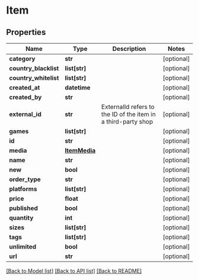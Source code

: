 # Item

## Properties
Name | Type | Description | Notes
------------ | ------------- | ------------- | -------------
**category** | **str** |  | [optional] 
**country_blacklist** | **list[str]** |  | [optional] 
**country_whitelist** | **list[str]** |  | [optional] 
**created_at** | **datetime** |  | [optional] 
**created_by** | **str** |  | [optional] 
**external_id** | **str** | ExternalId refers to the ID of the item in a third-party shop | [optional] 
**games** | **list[str]** |  | [optional] 
**id** | **str** |  | [optional] 
**media** | [**ItemMedia**](ItemMedia.md) |  | [optional] 
**name** | **str** |  | [optional] 
**new** | **bool** |  | [optional] 
**order_type** | **str** |  | [optional] 
**platforms** | **list[str]** |  | [optional] 
**price** | **float** |  | [optional] 
**published** | **bool** |  | [optional] 
**quantity** | **int** |  | [optional] 
**sizes** | **list[str]** |  | [optional] 
**tags** | **list[str]** |  | [optional] 
**unlimited** | **bool** |  | [optional] 
**url** | **str** |  | [optional] 

[[Back to Model list]](../README.md#documentation-for-models) [[Back to API list]](../README.md#documentation-for-api-endpoints) [[Back to README]](../README.md)


